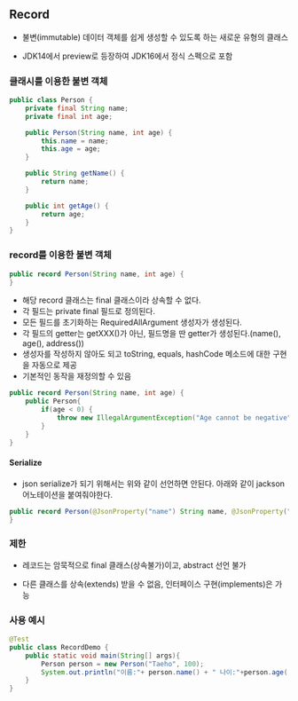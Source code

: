 ## Record

- 불변(immutable) 데이터 객체를 쉽게 생성할 수 있도록 하는 새로운 유형의 클래스

- JDK14에서 preview로 등장하여 JDK16에서 정식 스펙으로 포함

### 클래시를 이용한 불변 객체

```java
public class Person {
    private final String name;
    private final int age;

    public Person(String name, int age) {
        this.name = name;
        this.age = age;
    }

    public String getName() {
        return name;
    }

    public int getAge() {
        return age;
    }
}
```

### record를 이용한 불변 객체

```java
public record Person(String name, int age) {
}
```

- 해당 record 클래스는 final 클래스이라 상속할 수 없다.
- 각 필드는 private final 필드로 정의된다.
- 모든 필드를 초기화하는 RequiredAllArgument 생성자가 생성된다.
- 각 필드의 getter는 getXXX()가 아닌, 필드명을 딴 getter가 생성된다.(name(), age(), address())
- 생성자를 작성하지 않아도 되고 toString, equals, hashCode 메소드에 대한 구현을 자동으로 제공
- 기본적인 동작을 재정의할 수 있음

```java
public record Person(String name, int age) {
    public Person{
        if(age < 0) {
            throw new IllegalArgumentException("Age cannot be negative");
        }
    }
}
```

#### Serialize

- json serialize가 되기 위해서는 위와 같이 선언하면 안된다. 아래와 같이 jackson 어노테이션을 붙여줘야한다.

```java
public record Person(@JsonProperty("name") String name, @JsonProperty("age") int age) {
}
```

### 제한

- 레코드는 암묵적으로 final 클래스(상속불가)이고, abstract 선언 불가

- 다른 클래스를 상속(extends) 받을 수 없음, 인터페이스 구현(implements)은 가능

### 사용 예시

```java
@Test
public class RecordDemo {
    public static void main(String[] args){
        Person person = new Person("Taeho", 100);
        System.out.println("이름:"+ person.name() + " 나이:"+person.age());
    }
}
```
